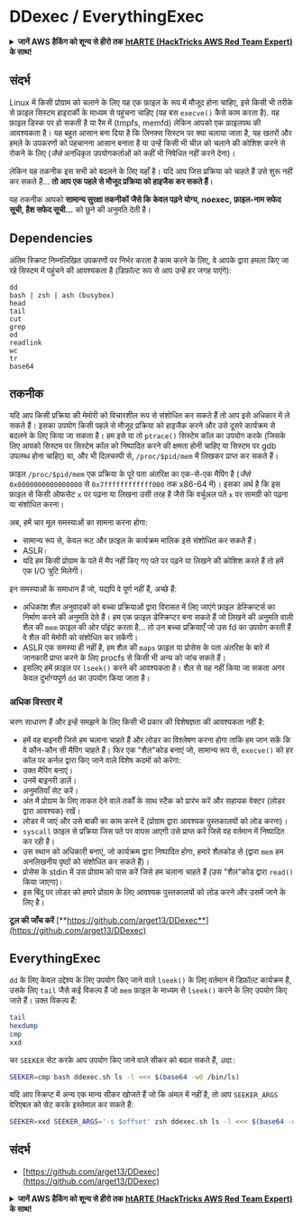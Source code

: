 # DDexec / EverythingExec

<details>

<summary><strong>जानें AWS हैकिंग को शून्य से हीरो तक</strong> <a href="https://training.hacktricks.xyz/courses/arte"><strong>htARTE (HackTricks AWS Red Team Expert)</strong></a><strong> के साथ!</strong></summary>

HackTricks का समर्थन करने के अन्य तरीके:

* यदि आप अपनी **कंपनी का विज्ञापन HackTricks में देखना चाहते हैं** या **HackTricks को PDF में डाउनलोड करना चाहते हैं** तो [**सब्सक्रिप्शन प्लान्स देखें**](https://github.com/sponsors/carlospolop)!
* [**आधिकारिक PEASS & HackTricks स्वैग**](https://peass.creator-spring.com) प्राप्त करें
* हमारे विशेष [**NFTs**](https://opensea.io/collection/the-peass-family) संग्रह [**The PEASS Family**](https://opensea.io/collection/the-peass-family) खोजें
* **शामिल हों** 💬 [**डिस्कॉर्ड समूह**](https://discord.gg/hRep4RUj7f) या [**टेलीग्राम समूह**](https://t.me/peass) या हमें **ट्विटर** 🐦 [**@hacktricks_live**](https://twitter.com/hacktricks_live)** पर फॉलो** करें।
* **हैकिंग ट्रिक्स साझा करें द्वारा PRs सबमिट करके** [**HackTricks**](https://github.com/carlospolop/hacktricks) और [**HackTricks Cloud**](https://github.com/carlospolop/hacktricks-cloud) github repos में।

</details>

## संदर्भ

Linux में किसी प्रोग्राम को चलाने के लिए यह एक फ़ाइल के रूप में मौजूद होना चाहिए, इसे किसी भी तरीके से फ़ाइल सिस्टम हाइरार्की के माध्यम से पहुंचना चाहिए (यह बस `execve()` कैसे काम करता है). यह फ़ाइल डिस्क पर हो सकती है या रैम में (tmpfs, memfd) लेकिन आपको एक फ़ाइलपथ की आवश्यकता है। यह बहुत आसान बना दिया है कि लिनक्स सिस्टम पर क्या चलाया जाता है, यह खतरों और हमले के उपकरणों को पहचानना आसान बनाता है या उन्हें किसी भी चीज़ को चलाने की कोशिश करने से रोकने के लिए (_जैसे_ अनधिकृत उपयोगकर्ताओं को कहीं भी निषेधित नहीं करने देना)।

लेकिन यह तकनीक इस सभी को बदलने के लिए यहाँ है। यदि आप जिस प्रक्रिया को चाहते हैं उसे शुरू नहीं कर सकते हैं... **तो आप एक पहले से मौजूद प्रक्रिया को हाइजैक कर सकते हैं**।

यह तकनीक आपको **सामान्य सुरक्षा तकनीकों जैसे कि केवल पढ़ने योग्य, noexec, फ़ाइल-नाम सफेद सूची, हैश सफेद सूची...** को छूने की अनुमति देती है।

## Dependencies

अंतिम स्क्रिप्ट निम्नलिखित उपकरणों पर निर्भर करता है काम करने के लिए, वे आपके द्वारा हमला किए जा रहे सिस्टम में पहुंचने की आवश्यकता है (डिफ़ॉल्ट रूप से आप उन्हें हर जगह पाएंगे):
```
dd
bash | zsh | ash (busybox)
head
tail
cut
grep
od
readlink
wc
tr
base64
```
## तकनीक

यदि आप किसी प्रक्रिया की मेमोरी को विचारशील रूप से संशोधित कर सकते हैं तो आप इसे अधिकार में ले सकते हैं। इसका उपयोग किसी पहले से मौजूद प्रक्रिया को हाइजैक करने और उसे दूसरे कार्यक्रम से बदलने के लिए किया जा सकता है। हम इसे या तो `ptrace()` सिस्टेम कॉल का उपयोग करके (जिसके लिए आपको सिस्टम पर सिस्टेम कॉल को निष्पादित करने की क्षमता होनी चाहिए या सिस्टम पर gdb उपलब्ध होना चाहिए) या, और भी दिलचस्पी से, `/proc/$pid/mem` में लिखकर प्राप्त कर सकते हैं।

फ़ाइल `/proc/$pid/mem` एक प्रक्रिया के पूरे पता अंतरिक्ष का एक-से-एक मैपिंग है (_जैसे_ `0x0000000000000000` से `0x7ffffffffffff000` तक x86-64 में)। इसका अर्थ है कि इस फ़ाइल से किसी ऑफसेट `x` पर पढ़ना या लिखना उसी तरह है जैसे कि वर्चुअल पते `x` पर सामग्री को पढ़ना या संशोधित करना।

अब, हमें चार मूल समस्याओं का सामना करना होगा:

* सामान्य रूप से, केवल रूट और फ़ाइल के कार्यक्रम मालिक इसे संशोधित कर सकते हैं।
* ASLR।
* यदि हम किसी प्रोग्राम के पते में मैप नहीं किए गए पते पर पढ़ने या लिखने की कोशिश करते हैं तो हमें एक I/O त्रुटि मिलेगी।

इन समस्याओं के समाधान हैं जो, यद्यपि वे पूर्ण नहीं हैं, अच्छे हैं:

* अधिकांश शैल अनुवादकों को बच्चा प्रक्रियाओं द्वारा विरासत में लिए जाएंगे फ़ाइल डेस्क्रिप्टर्स का निर्माण करने की अनुमति देते हैं। हम एक फ़ाइल डेस्क्रिप्टर बना सकते हैं जो लिखने की अनुमति वाली शैल की `mem` फ़ाइल की ओर पॉइंट करता है... तो उन बच्चा प्रक्रियाएँ जो उस fd का उपयोग करती हैं वे शैल की मेमोरी को संशोधित कर सकेंगी।
* ASLR एक समस्या ही नहीं है, हम शैल की `maps` फ़ाइल या प्रोसेस के पता अंतरिक्ष के बारे में जानकारी प्राप्त करने के लिए procfs से किसी भी अन्य को जांच सकते हैं।
* इसलिए हमें फ़ाइल पर `lseek()` करने की आवश्यकता है। शैल से यह नहीं किया जा सकता अगर केवल दुर्भाग्यपूर्ण `dd` का उपयोग किया जाता है।

### अधिक विस्तार में

चरण साधारण हैं और इन्हें समझने के लिए किसी भी प्रकार की विशेषज्ञता की आवश्यकता नहीं है:

* हमें वह बाइनरी जिसे हम चलाना चाहते हैं और लोडर का विश्लेषण करना होगा ताकि हम जान सकें कि वे कौन-कौन सी मैपिंग चाहते हैं। फिर एक "शैल"कोड बनाएं जो, सामान्य रूप से, `execve()` को हर कॉल पर कर्नल द्वारा किए जाने वाले विशेष कदमों को करेगा:
* उक्त मैपिंग बनाएं।
* उनमें बाइनरी डालें।
* अनुमतियाँ सेट करें।
* अंत में प्रोग्राम के लिए ताकत देने वाले तर्कों के साथ स्टैक को प्रारंभ करें और सहायक वेक्टर (लोडर द्वारा आवश्यक) रखें।
* लोडर में जाएं और उसे बाकी का काम करने दें (प्रोग्राम द्वारा आवश्यक पुस्तकालयों को लोड करना)।
* `syscall` फ़ाइल से प्रक्रिया जिस पते पर वापस आएगी उसे प्राप्त करें जिसे वह वर्तमान में निष्पादित कर रही है।
* उस स्थान को अधिकारी बनाएं, जो कार्यक्रम द्वारा निष्पादित होगा, हमारे शैलकोड से (द्वारा `mem` हम अनलिखनीय पृष्ठों को संशोधित कर सकते हैं)।
* प्रोसेस के stdin में उस प्रोग्राम को पास करें जिसे हम चलाना चाहते हैं (उस "शैल"कोड द्वारा `read()` किया जाएगा)।
* इस बिंदु पर लोडर को हमारे प्रोग्राम के लिए आवश्यक पुस्तकालयों को लोड करने और उसमें जाने के लिए है।

**टूल की जाँच करें** [**https://github.com/arget13/DDexec**](https://github.com/arget13/DDexec)

## EverythingExec

`dd` के लिए केवल उद्देश्य के लिए उपयोग किए जाने वाले `lseek()` के लिए वर्तमान में डिफ़ॉल्ट कार्यक्रम हैं, उसके लिए `tail` जैसे कई विकल्प हैं जो `mem` फ़ाइल के माध्यम से `lseek()` करने के लिए उपयोग किए जाते हैं। उक्त विकल्प हैं:
```bash
tail
hexdump
cmp
xxd
```
चर `SEEKER` सेट करके आप उपयोग किए जाने वाले सीकर को बदल सकते हैं, _उदा._:
```bash
SEEKER=cmp bash ddexec.sh ls -l <<< $(base64 -w0 /bin/ls)
```
यदि आप स्क्रिप्ट में अन्य एक मान्य सीकर खोजते हैं जो कि अंमल में नहीं है, तो आप `SEEKER_ARGS` वेरिएबल को सेट करके इस्तेमाल कर सकते हैं:
```bash
SEEKER=xxd SEEKER_ARGS='-s $offset' zsh ddexec.sh ls -l <<< $(base64 -w0 /bin/ls)
```
## संदर्भ
* [https://github.com/arget13/DDexec](https://github.com/arget13/DDexec)

<details>

<summary><strong>जानें AWS हैकिंग को शून्य से हीरो तक</strong> <a href="https://training.hacktricks.xyz/courses/arte"><strong>htARTE (HackTricks AWS Red Team Expert)</strong></a><strong> के साथ!</strong></summary>

HackTricks का समर्थन करने के अन्य तरीके:

* यदि आप अपनी **कंपनी का विज्ञापन HackTricks में देखना चाहते हैं** या **HackTricks को PDF में डाउनलोड करना चाहते हैं** तो [**सब्सक्रिप्शन प्लान्स देखें**](https://github.com/sponsors/carlospolop)!
* [**आधिकारिक PEASS & HackTricks स्वैग**](https://peass.creator-spring.com) प्राप्त करें
* हमारे विशेष [**NFTs**](https://opensea.io/collection/the-peass-family) संग्रह [**The PEASS Family**](https://opensea.io/collection/the-peass-family) खोजें
* **शामिल हों** 💬 [**डिस्कॉर्ड समूह**](https://discord.gg/hRep4RUj7f) या [**टेलीग्राम समूह**](https://t.me/peass) या हमें **ट्विटर** 🐦 [**@hacktricks_live**](https://twitter.com/hacktricks_live)** पर फॉलो** करें।
* **हैकिंग ट्रिक्स साझा करें** द्वारा PRs सबमिट करके [**HackTricks**](https://github.com/carlospolop/hacktricks) और [**HackTricks Cloud**](https://github.com/carlospolop/hacktricks-cloud) github repos में।

</details>
